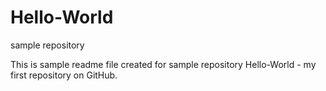 # Hello-World
sample repository

This is sample readme file created for sample repository Hello-World - my first repository on GitHub.
